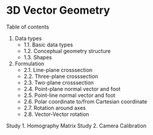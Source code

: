 # 3D Vector Geometry
Table of contents
1. Data types
    * 1.1. Basic data types
    * 1.2. Conceptual geometry structure
    * 1.3. Shapes
2. Formulation
    * 2.1. Line-plane crosssection
    * 2.2. Three-plane crosssection
    * 2.3. Two-plane crosssection
    * 2.4. Point-plane normal vector and foot
    * 2.5. Point-line normal vector and foot
    * 2.6. Polar coordinate to/from Cartesian coordinate
    * 2.7. Rotation around axes
    * 2.8. Vector-Vector rotation

Study 1. Homography Matrix
Study 2. Camera Calibration
